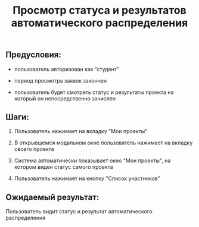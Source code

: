 ﻿---
order: 4
title: Просмотр статуса и результатов автоматического распределения 
---

## Предусловия:

-  пользователь авторизован как “студент”

-  период просмотра заявок закончен

-  пользователь будет смотреть статус и результаты проекта на который он непосредственно зачислен 

## Шаги:

1. Пользователь нажимает на вкладку "Мои проекты"

2. В открывшемся модальном окне пользователь нажимает на вкладку своего проекта

3. Система автоматически показывает окно "Мои проекты", на котором виден статус самого проекта

4. Пользователь нажимает на кнопку "Список участников"

## Ожидаемый результат:

Пользователь видит статус и результат автоматического распределения 

